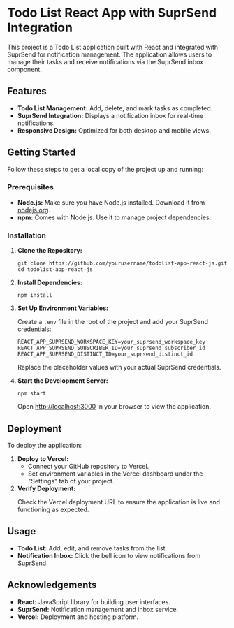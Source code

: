 <h1>Todo List React App with SuprSend Integration</h1>
<p>This project is a Todo List application built with React and integrated with SuprSend for notification management. The application allows users to manage their tasks and receive notifications via the SuprSend inbox component.</p>

<h2>Features</h2>
<ul>
  <li><strong>Todo List Management:</strong> Add, delete, and mark tasks as completed.</li>
  <li><strong>SuprSend Integration:</strong> Displays a notification inbox for real-time notifications.</li>
  <li><strong>Responsive Design:</strong> Optimized for both desktop and mobile views.</li>
</ul>

<h2>Getting Started</h2>
<p>Follow these steps to get a local copy of the project up and running:</p>

<h3>Prerequisites</h3>
<ul>
  <li><strong>Node.js:</strong> Make sure you have Node.js installed. Download it from <a href="https://nodejs.org/">nodejs.org</a>.</li>
  <li><strong>npm:</strong> Comes with Node.js. Use it to manage project dependencies.</li>
</ul>

<h3>Installation</h3>
<ol>
  <li><strong>Clone the Repository:</strong>
    <pre><code>git clone https://github.com/yourusername/todolist-app-react-js.git
cd todolist-app-react-js</code></pre>
  </li>
  <li><strong>Install Dependencies:</strong>
    <pre><code>npm install</code></pre>
  </li>
  <li><strong>Set Up Environment Variables:</strong>
    <p>Create a <code>.env</code> file in the root of the project and add your SuprSend credentials:</p>
    <pre><code>REACT_APP_SUPRSEND_WORKSPACE_KEY=your_suprsend_workspace_key
REACT_APP_SUPRSEND_SUBSCRIBER_ID=your_suprsend_subscriber_id
REACT_APP_SUPRSEND_DISTINCT_ID=your_suprsend_distinct_id</code></pre>
    <p>Replace the placeholder values with your actual SuprSend credentials.</p>
  </li>
  <li><strong>Start the Development Server:</strong>
    <pre><code>npm start</code></pre>
    <p>Open <a href="http://localhost:3000">http://localhost:3000</a> in your browser to view the application.</p>
  </li>
</ol>

<h2>Deployment</h2>
<p>To deploy the application:</p>
<ol>
  <li><strong>Deploy to Vercel:</strong>
    <ul>
      <li>Connect your GitHub repository to Vercel.</li>
      <li>Set environment variables in the Vercel dashboard under the "Settings" tab of your project.</li>
    </ul>
  </li>
  <li><strong>Verify Deployment:</strong>
    <p>Check the Vercel deployment URL to ensure the application is live and functioning as expected.</p>
  </li>
</ol>

<h2>Usage</h2>
<ul>
  <li><strong>Todo List:</strong> Add, edit, and remove tasks from the list.</li>
  <li><strong>Notification Inbox:</strong> Click the bell icon to view notifications from SuprSend.</li>
</ul>

<h2>Acknowledgements</h2>
<ul>
  <li><strong>React:</strong> JavaScript library for building user interfaces.</li>
  <li><strong>SuprSend:</strong> Notification management and inbox service.</li>
  <li><strong>Vercel:</strong> Deployment and hosting platform.</li>
</ul>
